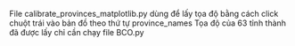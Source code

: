 File calibrate_provinces_matplotlib.py dùng để lấy tọa độ bằng cách click chuột trái vào bản đồ theo thứ tự province_names
Tọa độ của 63 tỉnh thành đã được lấy chỉ cần chạy file BCO.py
